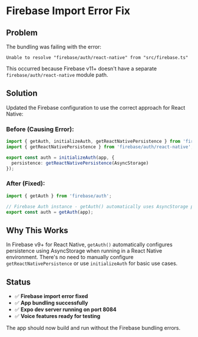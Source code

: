 # Firebase Import Error Fix

## Problem
The bundling was failing with the error:
```
Unable to resolve "firebase/auth/react-native" from "src/firebase.ts"
```

This occurred because Firebase v11+ doesn't have a separate `firebase/auth/react-native` module path.

## Solution
Updated the Firebase configuration to use the correct approach for React Native:

### Before (Causing Error):
```typescript
import { getAuth, initializeAuth, getReactNativePersistence } from 'firebase/auth';
import { getReactNativePersistence } from 'firebase/auth/react-native';

export const auth = initializeAuth(app, {
  persistence: getReactNativePersistence(AsyncStorage)
});
```

### After (Fixed):
```typescript
import { getAuth } from 'firebase/auth';

// Firebase Auth instance - getAuth() automatically uses AsyncStorage persistence in React Native
export const auth = getAuth(app);
```

## Why This Works
In Firebase v9+ for React Native, `getAuth()` automatically configures persistence using AsyncStorage when running in a React Native environment. There's no need to manually configure `getReactNativePersistence` or use `initializeAuth` for basic use cases.

## Status
- ✅ **Firebase import error fixed**
- ✅ **App bundling successfully**
- ✅ **Expo dev server running on port 8084**
- ✅ **Voice features ready for testing**

The app should now build and run without the Firebase bundling errors.
